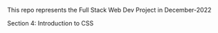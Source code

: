 This repo represents the Full Stack Web Dev Project in December-2022

Section 4: Introduction to CSS